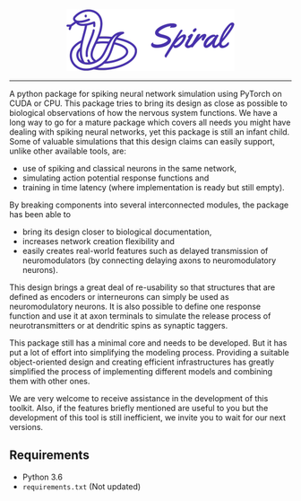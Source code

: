 <div align="center">
  <img src="https://github.com/BehzadShayegh/Spiral/blob/main/docs/logos/spiral_purple.png"/>
</div>

***

A python package for spiking neural network simulation using PyTorch on CUDA or CPU. This package tries to bring its design as close as possible to biological observations of how the nervous system functions. We have a long way to go for a mature package which covers all needs you might have dealing with spiking neural networks, yet this package is still an infant child. Some of valuable simulations that this design claims can easily support, unlike other available tools, are:
* use of spiking and classical neurons in the same network,
* simulating action potential response functions and
* training in time latency (where implementation is ready but still empty).

By breaking components into several interconnected modules, the package has been able to
* bring its design closer to biological documentation, 
* increases network creation flexibility and 
* easily creates real-world features such as delayed transmission of neuromodulators (by connecting delaying axons to neuromodulatory neurons).

This design brings a great deal of re-usability so that structures that are defined as encoders or interneurons can simply be used as neuromodulatory neurons. It is also possible to define one response function and use it at axon terminals to simulate the release process of neurotransmitters or at dendritic spins as synaptic taggers.

This package still has a minimal core and needs to be developed. But it has put a lot of effort into simplifying the modeling process. Providing a suitable object-oriented design and creating efficient infrastructures has greatly simplified the process of implementing different models and combining them with other ones.

We are very welcome to receive assistance in the development of this toolkit. Also, if the features briefly mentioned are useful to you but the development of this tool is still inefficient, we invite you to wait for our next versions.

## Requirements

- Python 3.6
- `requirements.txt` (Not updated)
